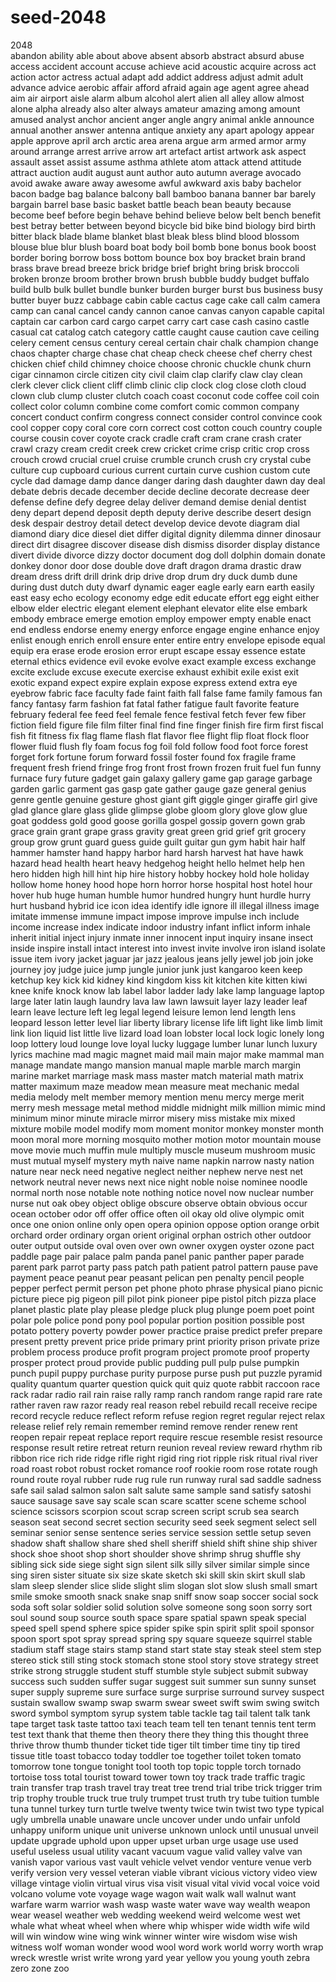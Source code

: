 # seed-2048      
2048   
abandon
ability
able
about
above
absent
absorb
abstract
absurd
abuse
access
accident
account
accuse
achieve
acid
acoustic
acquire
across
act
action
actor
actress
actual
adapt
add
addict
address
adjust
admit
adult
advance
advice
aerobic
affair
afford
afraid
again
age
agent
agree
ahead
aim
air
airport
aisle
alarm
album
alcohol
alert
alien
all
alley
allow
almost
alone
alpha
already
also
alter
always
amateur
amazing
among
amount
amused
analyst
anchor
ancient
anger
angle
angry
animal
ankle
announce
annual
another
answer
antenna
antique
anxiety
any
apart
apology
appear
apple
approve
april
arch
arctic
area
arena
argue
arm
armed
armor
army
around
arrange
arrest
arrive
arrow
art
artefact
artist
artwork
ask
aspect
assault
asset
assist
assume
asthma
athlete
atom
attack
attend
attitude
attract
auction
audit
august
aunt
author
auto
autumn
average
avocado
avoid
awake
aware
away
awesome
awful
awkward
axis
baby
bachelor
bacon
badge
bag
balance
balcony
ball
bamboo
banana
banner
bar
barely
bargain
barrel
base
basic
basket
battle
beach
bean
beauty
because
become
beef
before
begin
behave
behind
believe
below
belt
bench
benefit
best
betray
better
between
beyond
bicycle
bid
bike
bind
biology
bird
birth
bitter
black
blade
blame
blanket
blast
bleak
bless
blind
blood
blossom
blouse
blue
blur
blush
board
boat
body
boil
bomb
bone
bonus
book
boost
border
boring
borrow
boss
bottom
bounce
box
boy
bracket
brain
brand
brass
brave
bread
breeze
brick
bridge
brief
bright
bring
brisk
broccoli
broken
bronze
broom
brother
brown
brush
bubble
buddy
budget
buffalo
build
bulb
bulk
bullet
bundle
bunker
burden
burger
burst
bus
business
busy
butter
buyer
buzz
cabbage
cabin
cable
cactus
cage
cake
call
calm
camera
camp
can
canal
cancel
candy
cannon
canoe
canvas
canyon
capable
capital
captain
car
carbon
card
cargo
carpet
carry
cart
case
cash
casino
castle
casual
cat
catalog
catch
category
cattle
caught
cause
caution
cave
ceiling
celery
cement
census
century
cereal
certain
chair
chalk
champion
change
chaos
chapter
charge
chase
chat
cheap
check
cheese
chef
cherry
chest
chicken
chief
child
chimney
choice
choose
chronic
chuckle
chunk
churn
cigar
cinnamon
circle
citizen
city
civil
claim
clap
clarify
claw
clay
clean
clerk
clever
click
client
cliff
climb
clinic
clip
clock
clog
close
cloth
cloud
clown
club
clump
cluster
clutch
coach
coast
coconut
code
coffee
coil
coin
collect
color
column
combine
come
comfort
comic
common
company
concert
conduct
confirm
congress
connect
consider
control
convince
cook
cool
copper
copy
coral
core
corn
correct
cost
cotton
couch
country
couple
course
cousin
cover
coyote
crack
cradle
craft
cram
crane
crash
crater
crawl
crazy
cream
credit
creek
crew
cricket
crime
crisp
critic
crop
cross
crouch
crowd
crucial
cruel
cruise
crumble
crunch
crush
cry
crystal
cube
culture
cup
cupboard
curious
current
curtain
curve
cushion
custom
cute
cycle
dad
damage
damp
dance
danger
daring
dash
daughter
dawn
day
deal
debate
debris
decade
december
decide
decline
decorate
decrease
deer
defense
define
defy
degree
delay
deliver
demand
demise
denial
dentist
deny
depart
depend
deposit
depth
deputy
derive
describe
desert
design
desk
despair
destroy
detail
detect
develop
device
devote
diagram
dial
diamond
diary
dice
diesel
diet
differ
digital
dignity
dilemma
dinner
dinosaur
direct
dirt
disagree
discover
disease
dish
dismiss
disorder
display
distance
divert
divide
divorce
dizzy
doctor
document
dog
doll
dolphin
domain
donate
donkey
donor
door
dose
double
dove
draft
dragon
drama
drastic
draw
dream
dress
drift
drill
drink
drip
drive
drop
drum
dry
duck
dumb
dune
during
dust
dutch
duty
dwarf
dynamic
eager
eagle
early
earn
earth
easily
east
easy
echo
ecology
economy
edge
edit
educate
effort
egg
eight
either
elbow
elder
electric
elegant
element
elephant
elevator
elite
else
embark
embody
embrace
emerge
emotion
employ
empower
empty
enable
enact
end
endless
endorse
enemy
energy
enforce
engage
engine
enhance
enjoy
enlist
enough
enrich
enroll
ensure
enter
entire
entry
envelope
episode
equal
equip
era
erase
erode
erosion
error
erupt
escape
essay
essence
estate
eternal
ethics
evidence
evil
evoke
evolve
exact
example
excess
exchange
excite
exclude
excuse
execute
exercise
exhaust
exhibit
exile
exist
exit
exotic
expand
expect
expire
explain
expose
express
extend
extra
eye
eyebrow
fabric
face
faculty
fade
faint
faith
fall
false
fame
family
famous
fan
fancy
fantasy
farm
fashion
fat
fatal
father
fatigue
fault
favorite
feature
february
federal
fee
feed
feel
female
fence
festival
fetch
fever
few
fiber
fiction
field
figure
file
film
filter
final
find
fine
finger
finish
fire
firm
first
fiscal
fish
fit
fitness
fix
flag
flame
flash
flat
flavor
flee
flight
flip
float
flock
floor
flower
fluid
flush
fly
foam
focus
fog
foil
fold
follow
food
foot
force
forest
forget
fork
fortune
forum
forward
fossil
foster
found
fox
fragile
frame
frequent
fresh
friend
fringe
frog
front
frost
frown
frozen
fruit
fuel
fun
funny
furnace
fury
future
gadget
gain
galaxy
gallery
game
gap
garage
garbage
garden
garlic
garment
gas
gasp
gate
gather
gauge
gaze
general
genius
genre
gentle
genuine
gesture
ghost
giant
gift
giggle
ginger
giraffe
girl
give
glad
glance
glare
glass
glide
glimpse
globe
gloom
glory
glove
glow
glue
goat
goddess
gold
good
goose
gorilla
gospel
gossip
govern
gown
grab
grace
grain
grant
grape
grass
gravity
great
green
grid
grief
grit
grocery
group
grow
grunt
guard
guess
guide
guilt
guitar
gun
gym
habit
hair
half
hammer
hamster
hand
happy
harbor
hard
harsh
harvest
hat
have
hawk
hazard
head
health
heart
heavy
hedgehog
height
hello
helmet
help
hen
hero
hidden
high
hill
hint
hip
hire
history
hobby
hockey
hold
hole
holiday
hollow
home
honey
hood
hope
horn
horror
horse
hospital
host
hotel
hour
hover
hub
huge
human
humble
humor
hundred
hungry
hunt
hurdle
hurry
hurt
husband
hybrid
ice
icon
idea
identify
idle
ignore
ill
illegal
illness
image
imitate
immense
immune
impact
impose
improve
impulse
inch
include
income
increase
index
indicate
indoor
industry
infant
inflict
inform
inhale
inherit
initial
inject
injury
inmate
inner
innocent
input
inquiry
insane
insect
inside
inspire
install
intact
interest
into
invest
invite
involve
iron
island
isolate
issue
item
ivory
jacket
jaguar
jar
jazz
jealous
jeans
jelly
jewel
job
join
joke
journey
joy
judge
juice
jump
jungle
junior
junk
just
kangaroo
keen
keep
ketchup
key
kick
kid
kidney
kind
kingdom
kiss
kit
kitchen
kite
kitten
kiwi
knee
knife
knock
know
lab
label
labor
ladder
lady
lake
lamp
language
laptop
large
later
latin
laugh
laundry
lava
law
lawn
lawsuit
layer
lazy
leader
leaf
learn
leave
lecture
left
leg
legal
legend
leisure
lemon
lend
length
lens
leopard
lesson
letter
level
liar
liberty
library
license
life
lift
light
like
limb
limit
link
lion
liquid
list
little
live
lizard
load
loan
lobster
local
lock
logic
lonely
long
loop
lottery
loud
lounge
love
loyal
lucky
luggage
lumber
lunar
lunch
luxury
lyrics
machine
mad
magic
magnet
maid
mail
main
major
make
mammal
man
manage
mandate
mango
mansion
manual
maple
marble
march
margin
marine
market
marriage
mask
mass
master
match
material
math
matrix
matter
maximum
maze
meadow
mean
measure
meat
mechanic
medal
media
melody
melt
member
memory
mention
menu
mercy
merge
merit
merry
mesh
message
metal
method
middle
midnight
milk
million
mimic
mind
minimum
minor
minute
miracle
mirror
misery
miss
mistake
mix
mixed
mixture
mobile
model
modify
mom
moment
monitor
monkey
monster
month
moon
moral
more
morning
mosquito
mother
motion
motor
mountain
mouse
move
movie
much
muffin
mule
multiply
muscle
museum
mushroom
music
must
mutual
myself
mystery
myth
naive
name
napkin
narrow
nasty
nation
nature
near
neck
need
negative
neglect
neither
nephew
nerve
nest
net
network
neutral
never
news
next
nice
night
noble
noise
nominee
noodle
normal
north
nose
notable
note
nothing
notice
novel
now
nuclear
number
nurse
nut
oak
obey
object
oblige
obscure
observe
obtain
obvious
occur
ocean
october
odor
off
offer
office
often
oil
okay
old
olive
olympic
omit
once
one
onion
online
only
open
opera
opinion
oppose
option
orange
orbit
orchard
order
ordinary
organ
orient
original
orphan
ostrich
other
outdoor
outer
output
outside
oval
oven
over
own
owner
oxygen
oyster
ozone
pact
paddle
page
pair
palace
palm
panda
panel
panic
panther
paper
parade
parent
park
parrot
party
pass
patch
path
patient
patrol
pattern
pause
pave
payment
peace
peanut
pear
peasant
pelican
pen
penalty
pencil
people
pepper
perfect
permit
person
pet
phone
photo
phrase
physical
piano
picnic
picture
piece
pig
pigeon
pill
pilot
pink
pioneer
pipe
pistol
pitch
pizza
place
planet
plastic
plate
play
please
pledge
pluck
plug
plunge
poem
poet
point
polar
pole
police
pond
pony
pool
popular
portion
position
possible
post
potato
pottery
poverty
powder
power
practice
praise
predict
prefer
prepare
present
pretty
prevent
price
pride
primary
print
priority
prison
private
prize
problem
process
produce
profit
program
project
promote
proof
property
prosper
protect
proud
provide
public
pudding
pull
pulp
pulse
pumpkin
punch
pupil
puppy
purchase
purity
purpose
purse
push
put
puzzle
pyramid
quality
quantum
quarter
question
quick
quit
quiz
quote
rabbit
raccoon
race
rack
radar
radio
rail
rain
raise
rally
ramp
ranch
random
range
rapid
rare
rate
rather
raven
raw
razor
ready
real
reason
rebel
rebuild
recall
receive
recipe
record
recycle
reduce
reflect
reform
refuse
region
regret
regular
reject
relax
release
relief
rely
remain
remember
remind
remove
render
renew
rent
reopen
repair
repeat
replace
report
require
rescue
resemble
resist
resource
response
result
retire
retreat
return
reunion
reveal
review
reward
rhythm
rib
ribbon
rice
rich
ride
ridge
rifle
right
rigid
ring
riot
ripple
risk
ritual
rival
river
road
roast
robot
robust
rocket
romance
roof
rookie
room
rose
rotate
rough
round
route
royal
rubber
rude
rug
rule
run
runway
rural
sad
saddle
sadness
safe
sail
salad
salmon
salon
salt
salute
same
sample
sand
satisfy
satoshi
sauce
sausage
save
say
scale
scan
scare
scatter
scene
scheme
school
science
scissors
scorpion
scout
scrap
screen
script
scrub
sea
search
season
seat
second
secret
section
security
seed
seek
segment
select
sell
seminar
senior
sense
sentence
series
service
session
settle
setup
seven
shadow
shaft
shallow
share
shed
shell
sheriff
shield
shift
shine
ship
shiver
shock
shoe
shoot
shop
short
shoulder
shove
shrimp
shrug
shuffle
shy
sibling
sick
side
siege
sight
sign
silent
silk
silly
silver
similar
simple
since
sing
siren
sister
situate
six
size
skate
sketch
ski
skill
skin
skirt
skull
slab
slam
sleep
slender
slice
slide
slight
slim
slogan
slot
slow
slush
small
smart
smile
smoke
smooth
snack
snake
snap
sniff
snow
soap
soccer
social
sock
soda
soft
solar
soldier
solid
solution
solve
someone
song
soon
sorry
sort
soul
sound
soup
source
south
space
spare
spatial
spawn
speak
special
speed
spell
spend
sphere
spice
spider
spike
spin
spirit
split
spoil
sponsor
spoon
sport
spot
spray
spread
spring
spy
square
squeeze
squirrel
stable
stadium
staff
stage
stairs
stamp
stand
start
state
stay
steak
steel
stem
step
stereo
stick
still
sting
stock
stomach
stone
stool
story
stove
strategy
street
strike
strong
struggle
student
stuff
stumble
style
subject
submit
subway
success
such
sudden
suffer
sugar
suggest
suit
summer
sun
sunny
sunset
super
supply
supreme
sure
surface
surge
surprise
surround
survey
suspect
sustain
swallow
swamp
swap
swarm
swear
sweet
swift
swim
swing
switch
sword
symbol
symptom
syrup
system
table
tackle
tag
tail
talent
talk
tank
tape
target
task
taste
tattoo
taxi
teach
team
tell
ten
tenant
tennis
tent
term
test
text
thank
that
theme
then
theory
there
they
thing
this
thought
three
thrive
throw
thumb
thunder
ticket
tide
tiger
tilt
timber
time
tiny
tip
tired
tissue
title
toast
tobacco
today
toddler
toe
together
toilet
token
tomato
tomorrow
tone
tongue
tonight
tool
tooth
top
topic
topple
torch
tornado
tortoise
toss
total
tourist
toward
tower
town
toy
track
trade
traffic
tragic
train
transfer
trap
trash
travel
tray
treat
tree
trend
trial
tribe
trick
trigger
trim
trip
trophy
trouble
truck
true
truly
trumpet
trust
truth
try
tube
tuition
tumble
tuna
tunnel
turkey
turn
turtle
twelve
twenty
twice
twin
twist
two
type
typical
ugly
umbrella
unable
unaware
uncle
uncover
under
undo
unfair
unfold
unhappy
uniform
unique
unit
universe
unknown
unlock
until
unusual
unveil
update
upgrade
uphold
upon
upper
upset
urban
urge
usage
use
used
useful
useless
usual
utility
vacant
vacuum
vague
valid
valley
valve
van
vanish
vapor
various
vast
vault
vehicle
velvet
vendor
venture
venue
verb
verify
version
very
vessel
veteran
viable
vibrant
vicious
victory
video
view
village
vintage
violin
virtual
virus
visa
visit
visual
vital
vivid
vocal
voice
void
volcano
volume
vote
voyage
wage
wagon
wait
walk
wall
walnut
want
warfare
warm
warrior
wash
wasp
waste
water
wave
way
wealth
weapon
wear
weasel
weather
web
wedding
weekend
weird
welcome
west
wet
whale
what
wheat
wheel
when
where
whip
whisper
wide
width
wife
wild
will
win
window
wine
wing
wink
winner
winter
wire
wisdom
wise
wish
witness
wolf
woman
wonder
wood
wool
word
work
world
worry
worth
wrap
wreck
wrestle
wrist
write
wrong
yard
year
yellow
you
young
youth
zebra
zero
zone
zoo
